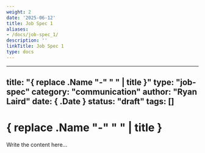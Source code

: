 ```yaml
---
weight: 2
date: '2025-06-12'
title: Job Spec 1
aliases:
- /docs/job-spec_1/
description: ''
linkTitle: Job Spec 1
type: docs
---
```


---
title: "{ replace .Name "-" " " | title }"
type: "job-spec"
category: "communication"
author: "Ryan Laird"
date: { .Date }
status: "draft"
tags: []
---

# { replace .Name "-" " " | title }

Write the content here...
